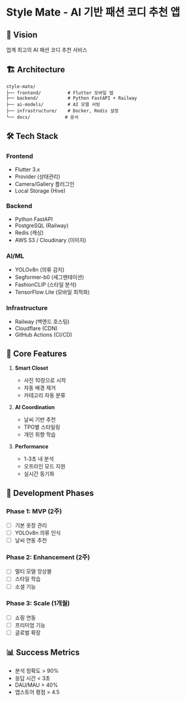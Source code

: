 # Style Mate - AI 기반 패션 코디 추천 앱

## 🎯 Vision
업계 최고의 AI 패션 코디 추천 서비스

## 🏗️ Architecture

```
style-mate/
├── frontend/          # Flutter 모바일 앱
├── backend/           # Python FastAPI + Railway
├── ai-models/         # AI 모델 서빙
├── infrastructure/    # Docker, Redis 설정
└── docs/             # 문서
```

## 🛠️ Tech Stack

### Frontend
- Flutter 3.x
- Provider (상태관리)
- Camera/Gallery 플러그인
- Local Storage (Hive)

### Backend  
- Python FastAPI
- PostgreSQL (Railway)
- Redis (캐싱)
- AWS S3 / Cloudinary (이미지)

### AI/ML
- YOLOv8n (의류 감지)
- Segformer-b0 (세그멘테이션)
- FashionCLIP (스타일 분석)
- TensorFlow Lite (모바일 최적화)

### Infrastructure
- Railway (백엔드 호스팅)
- Cloudflare (CDN)
- GitHub Actions (CI/CD)

## 📱 Core Features

1. **Smart Closet**
   - 사진 10장으로 시작
   - 자동 배경 제거
   - 카테고리 자동 분류

2. **AI Coordination**
   - 날씨 기반 추천
   - TPO별 스타일링
   - 개인 취향 학습

3. **Performance**
   - 1-3초 내 분석
   - 오프라인 모드 지원
   - 실시간 동기화

## 🚀 Development Phases

### Phase 1: MVP (2주)
- [ ] 기본 옷장 관리
- [ ] YOLOv8n 의류 인식
- [ ] 날씨 연동 추천

### Phase 2: Enhancement (2주)
- [ ] 멀티 모델 앙상블
- [ ] 스타일 학습
- [ ] 소셜 기능

### Phase 3: Scale (1개월)
- [ ] 쇼핑 연동
- [ ] 프리미엄 기능
- [ ] 글로벌 확장

## 📊 Success Metrics
- 분석 정확도 > 90%
- 응답 시간 < 3초
- DAU/MAU > 40%
- 앱스토어 평점 > 4.5